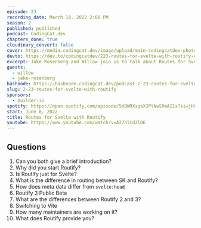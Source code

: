 ```yaml
---
episode: 23
recording_date: March 18, 2022 2:00 PM
season: 2
published: published
podcast: CodingCat.dev
chapters_done: true
cloudinary_convert: false
cover: https://media.codingcat.dev/image/upload/main-codingcatdev-photo/routify.jpg
devto: https://dev.to/codingcatdev/223-routes-for-svelte-with-routify-4dcg
excerpt: Jake Rosenberg and Willow join us to talk about Routes for Svelte with Routify.
guests:
  - willow
  - jake-rosenberg
hashnode: https://hashnode.codingcat.dev/podcast-2-23-routes-for-svelte-with-routify
slug: 2-23-routes-for-svelte-with-routify
sponsors:
  - builder-io
spotify: https://open.spotify.com/episode/5dBWRXsqsXJPlNwSRmAI1s?si=jHQuWoTVQpaJuh_7vD-nZg
start: June 8, 2022
title: Routes for Svelte with Routify
youtube: https://www.youtube.com/watch?v=AJ7hlCdZlDE
---
```


## Questions

1. Can you both give a brief introduction?
2. Why did you start Routify?
3. Is Routify just for Svelte?
4. What is the difference in routing between SK and Routify?
5. How does meta data differ from `svelte:head`
6. Routify 3 Public Beta
7. What are the differences between Routify 2 and 3?
8. Switching to Vite
9. How many maintainers are working on it?
10. What does Routify provide you?
